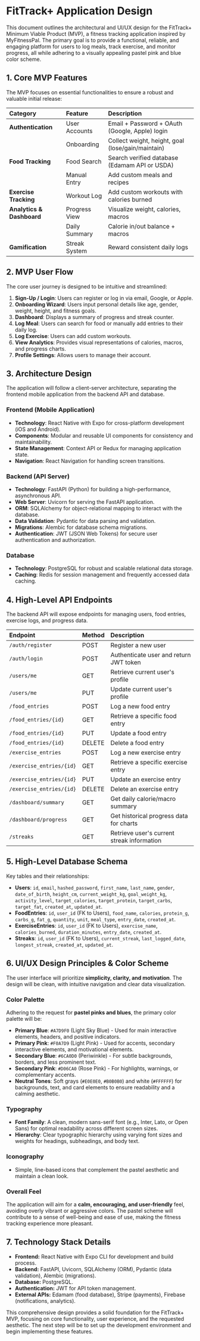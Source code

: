 # FitTrack+ Application Design

This document outlines the architectural and UI/UX design for the FitTrack+ Minimum Viable Product (MVP), a fitness tracking application inspired by MyFitnessPal. The primary goal is to provide a functional, reliable, and engaging platform for users to log meals, track exercise, and monitor progress, all while adhering to a visually appealing pastel pink and blue color scheme.

## 1. Core MVP Features

The MVP focuses on essential functionalities to ensure a robust and valuable initial release:

| Category                  | Feature               | Description                                       |
| :------------------------ | :-------------------- | :------------------------------------------------ |
| **Authentication**        | User Accounts         | Email + Password + OAuth (Google, Apple) login    |
|                           | Onboarding            | Collect weight, height, goal (lose/gain/maintain) |
| **Food Tracking**         | Food Search           | Search verified database (Edamam API or USDA)     |
|                           | Manual Entry          | Add custom meals and recipes                      |
| **Exercise Tracking**     | Workout Log           | Add custom workouts with calories burned          |
| **Analytics & Dashboard** | Progress View         | Visualize weight, calories, macros                |
|                           | Daily Summary         | Calorie in/out balance + macros                   |
| **Gamification**          | Streak System         | Reward consistent daily logs                      |

## 2. MVP User Flow

The core user journey is designed to be intuitive and streamlined:

1.  **Sign-Up / Login**: Users can register or log in via email, Google, or Apple.
2.  **Onboarding Wizard**: Users input personal details like age, gender, weight, height, and fitness goals.
3.  **Dashboard**: Displays a summary of progress and streak counter.
4.  **Log Meal**: Users can search for food or manually add entries to their daily log.
5.  **Log Exercise**: Users can add custom workouts.
6.  **View Analytics**: Provides visual representations of calories, macros, and progress charts.
7.  **Profile Settings**: Allows users to manage their account.

## 3. Architecture Design

The application will follow a client-server architecture, separating the frontend mobile application from the backend API and database.

### Frontend (Mobile Application)

*   **Technology**: React Native with Expo for cross-platform development (iOS and Android).
*   **Components**: Modular and reusable UI components for consistency and maintainability.
*   **State Management**: Context API or Redux for managing application state.
*   **Navigation**: React Navigation for handling screen transitions.

### Backend (API Server)

*   **Technology**: FastAPI (Python) for building a high-performance, asynchronous API.
*   **Web Server**: Uvicorn for serving the FastAPI application.
*   **ORM**: SQLAlchemy for object-relational mapping to interact with the database.
*   **Data Validation**: Pydantic for data parsing and validation.
*   **Migrations**: Alembic for database schema migrations.
*   **Authentication**: JWT (JSON Web Tokens) for secure user authentication and authorization.

### Database

*   **Technology**: PostgreSQL for robust and scalable relational data storage.
*   **Caching**: Redis for session management and frequently accessed data caching.

## 4. High-Level API Endpoints

The backend API will expose endpoints for managing users, food entries, exercise logs, and progress data.

| Endpoint                 | Method | Description                                    |
| :----------------------- | :----- | :--------------------------------------------- |
| `/auth/register`         | POST   | Register a new user                            |
| `/auth/login`            | POST   | Authenticate user and return JWT token         |
| `/users/me`              | GET    | Retrieve current user's profile                |
| `/users/me`              | PUT    | Update current user's profile                  |
| `/food_entries`          | POST   | Log a new food entry                           |
| `/food_entries/{id}`     | GET    | Retrieve a specific food entry                 |
| `/food_entries/{id}`     | PUT    | Update a food entry                            |
| `/food_entries/{id}`     | DELETE | Delete a food entry                            |
| `/exercise_entries`      | POST   | Log a new exercise entry                       |
| `/exercise_entries/{id}` | GET    | Retrieve a specific exercise entry             |
| `/exercise_entries/{id}` | PUT    | Update an exercise entry                       |
| `/exercise_entries/{id}` | DELETE | Delete an exercise entry                       |
| `/dashboard/summary`     | GET    | Get daily calorie/macro summary                |
| `/dashboard/progress`    | GET    | Get historical progress data for charts        |
| `/streaks`               | GET    | Retrieve user's current streak information     |

## 5. High-Level Database Schema

Key tables and their relationships:

*   **Users**: `id`, `email`, `hashed_password`, `first_name`, `last_name`, `gender`, `date_of_birth`, `height_cm`, `current_weight_kg`, `goal_weight_kg`, `activity_level`, `target_calories`, `target_protein`, `target_carbs`, `target_fat`, `created_at`, `updated_at`.
*   **FoodEntries**: `id`, `user_id` (FK to Users), `food_name`, `calories`, `protein_g`, `carbs_g`, `fat_g`, `quantity`, `unit`, `meal_type`, `entry_date`, `created_at`.
*   **ExerciseEntries**: `id`, `user_id` (FK to Users), `exercise_name`, `calories_burned`, `duration_minutes`, `entry_date`, `created_at`.
*   **Streaks**: `id`, `user_id` (FK to Users), `current_streak`, `last_logged_date`, `longest_streak`, `created_at`, `updated_at`.

## 6. UI/UX Design Principles & Color Scheme

The user interface will prioritize **simplicity, clarity, and motivation**. The design will be clean, with intuitive navigation and clear data visualization.

### Color Palette

Adhering to the request for **pastel pinks and blues**, the primary color palette will be:

*   **Primary Blue**: `#A7D9F0` (Light Sky Blue) - Used for main interactive elements, headers, and positive indicators.
*   **Primary Pink**: `#F0A7D9` (Light Pink) - Used for accents, secondary interactive elements, and motivational elements.
*   **Secondary Blue**: `#6CA0D0` (Periwinkle) - For subtle backgrounds, borders, and less prominent text.
*   **Secondary Pink**: `#D06CA0` (Rose Pink) - For highlights, warnings, or complementary accents.
*   **Neutral Tones**: Soft grays (`#E0E0E0`, `#B0B0B0`) and white (`#FFFFFF`) for backgrounds, text, and card elements to ensure readability and a calming aesthetic.

### Typography

*   **Font Family**: A clean, modern sans-serif font (e.g., Inter, Lato, or Open Sans) for optimal readability across different screen sizes.
*   **Hierarchy**: Clear typographic hierarchy using varying font sizes and weights for headings, subheadings, and body text.

### Iconography

*   Simple, line-based icons that complement the pastel aesthetic and maintain a clean look.

### Overall Feel

The application will aim for a **calm, encouraging, and user-friendly** feel, avoiding overly vibrant or aggressive colors. The pastel scheme will contribute to a sense of well-being and ease of use, making the fitness tracking experience more pleasant.

## 7. Technology Stack Details

*   **Frontend:** React Native with Expo CLI for development and build process.
*   **Backend:** FastAPI, Uvicorn, SQLAlchemy (ORM), Pydantic (data validation), Alembic (migrations).
*   **Database:** PostgreSQL.
*   **Authentication:** JWT for API token management.
*   **External APIs:** Edamam (food database), Stripe (payments), Firebase (notifications, analytics).

This comprehensive design provides a solid foundation for the FitTrack+ MVP, focusing on core functionality, user experience, and the requested aesthetic. The next step will be to set up the development environment and begin implementing these features.
